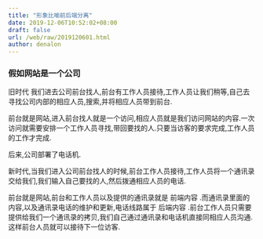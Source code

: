 ```yaml
---
title: "形象比喻前后端分离"
date: 2019-12-06T10:52:02+08:00
draft: false
url: /web/raw/2019120601.html
author: denalon
---
```

### 假如网站是一个公司

旧时代 我们进去公司前台找人,前台有工作人员接待,工作人员让我们稍等,自己去寻找公司内部的相应人员,搜索,并将相应人员带到前台.

前台就是网站,进入前台找人就是一个访问,相应人员就是我们访问网站的内容.一次访问就需要安排一个工作人员寻找,带回要找的人.只要当访客的要求完成,工作人员的工作才完成.

后来,公司部署了电话机.

新时代,当我们进入公司前台找人的时候,前台工作人员接待,工作人员将一个通讯录交给我们,我们输入自己要找的人,然后拨通相应人员的电话.

前台就是网站,前台和工作人员以及提供的通讯录就是 前端内容 .而通讯录里面的内容,以及通讯录电话的维护和更新,电话线路属于 后端内容 .前台工作人员只需要提供给我们一个通讯录的拷贝,我们自己通过通讯录和电话机直接同相应人员沟通.这样前台人员就可以接待下一位访客.
